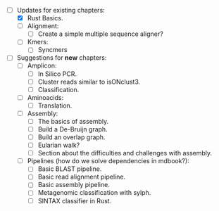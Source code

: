 - [ ] Updates for existing chapters:
    - [x] Rust Basics.
    - [ ] Alignment:
        - [ ] Create a simple multiple sequence aligner?
    - [ ] Kmers:
        - [ ] Syncmers

- [ ] Suggestions for **new** chapters:
    - [ ] Amplicon:
        - [ ] In Silico PCR.
        - [ ] Cluster reads similar to isONclust3.
        - [ ] Classification.
    - [ ] Aminoacids:
        - [ ] Translation.
    - [ ] Assembly:
        - [ ] The basics of assembly.
        - [ ] Build a De-Bruijn graph.
        - [ ] Build an overlap graph.
        - [ ] Eularian walk?
        - [ ] Section about the difficulties and challenges with assembly.
    - [ ] Pipelines (how do we solve dependencies in mdbook?):
        - [ ] Basic BLAST pipeline.
        - [ ] Basic read alignment pipeline.
        - [ ] Basic assembly pipeline.
        - [ ] Metagenomic classification with sylph.
        - [ ] SINTAX classifier in Rust.
